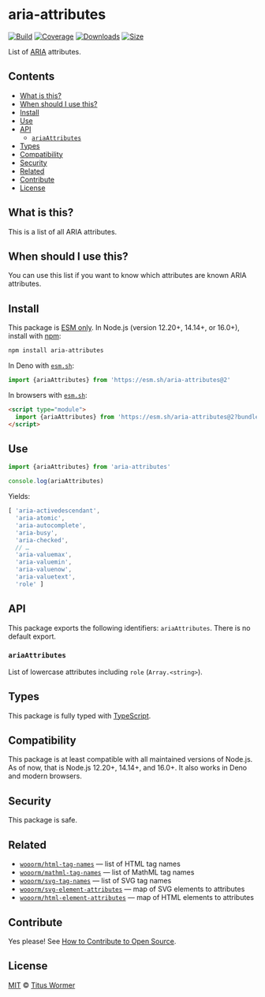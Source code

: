 # aria-attributes

[![Build][build-badge]][build]
[![Coverage][coverage-badge]][coverage]
[![Downloads][downloads-badge]][downloads]
[![Size][size-badge]][size]

List of [ARIA][spec] attributes.

## Contents

*   [What is this?](#what-is-this)
*   [When should I use this?](#when-should-i-use-this)
*   [Install](#install)
*   [Use](#use)
*   [API](#api)
    *   [`ariaAttributes`](#ariaattributes)
*   [Types](#types)
*   [Compatibility](#compatibility)
*   [Security](#security)
*   [Related](#related)
*   [Contribute](#contribute)
*   [License](#license)

## What is this?

This is a list of all ARIA attributes.

## When should I use this?

You can use this list if you want to know which attributes are known ARIA
attributes.

## Install

This package is [ESM only][esm].
In Node.js (version 12.20+, 14.14+, or 16.0+), install with [npm][]:

```sh
npm install aria-attributes
```

In Deno with [`esm.sh`][esmsh]:

```js
import {ariaAttributes} from 'https://esm.sh/aria-attributes@2'
```

In browsers with [`esm.sh`][esmsh]:

```html
<script type="module">
  import {ariaAttributes} from 'https://esm.sh/aria-attributes@2?bundle'
</script>
```

## Use

```js
import {ariaAttributes} from 'aria-attributes'

console.log(ariaAttributes)
```

Yields:

```js
[ 'aria-activedescendant',
  'aria-atomic',
  'aria-autocomplete',
  'aria-busy',
  'aria-checked',
  // …
  'aria-valuemax',
  'aria-valuemin',
  'aria-valuenow',
  'aria-valuetext',
  'role' ]
```

## API

This package exports the following identifiers: `ariaAttributes`.
There is no default export.

### `ariaAttributes`

List of lowercase attributes including `role` (`Array.<string>`).

## Types

This package is fully typed with [TypeScript][].

## Compatibility

This package is at least compatible with all maintained versions of Node.js.
As of now, that is Node.js 12.20+, 14.14+, and 16.0+.
It also works in Deno and modern browsers.

## Security

This package is safe.

## Related

*   [`wooorm/html-tag-names`](https://github.com/wooorm/html-tag-names)
    — list of HTML tag names
*   [`wooorm/mathml-tag-names`](https://github.com/wooorm/mathml-tag-names)
    — list of MathML tag names
*   [`wooorm/svg-tag-names`](https://github.com/wooorm/svg-tag-names)
    — list of SVG tag names
*   [`wooorm/svg-element-attributes`](https://github.com/wooorm/svg-element-attributes)
    — map of SVG elements to attributes
*   [`wooorm/html-element-attributes`](https://github.com/wooorm/html-element-attributes)
    — map of HTML elements to attributes

## Contribute

Yes please!
See [How to Contribute to Open Source][contribute].

## License

[MIT][license] © [Titus Wormer][author]

<!-- Definitions -->

[build-badge]: https://github.com/wooorm/aria-attributes/workflows/main/badge.svg

[build]: https://github.com/wooorm/aria-attributes/actions

[coverage-badge]: https://img.shields.io/codecov/c/github/wooorm/aria-attributes.svg

[coverage]: https://codecov.io/github/wooorm/aria-attributes

[downloads-badge]: https://img.shields.io/npm/dm/aria-attributes.svg

[downloads]: https://www.npmjs.com/package/aria-attributes

[size-badge]: https://img.shields.io/bundlephobia/minzip/aria-attributes.svg

[size]: https://bundlephobia.com/result?p=aria-attributes

[npm]: https://docs.npmjs.com/cli/install

[esmsh]: https://esm.sh

[license]: license

[author]: https://wooorm.com

[esm]: https://gist.github.com/sindresorhus/a39789f98801d908bbc7ff3ecc99d99c

[typescript]: https://www.typescriptlang.org

[contribute]: https://opensource.guide/how-to-contribute/

[spec]: https://www.w3.org/TR/wai-aria/
